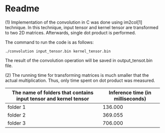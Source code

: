 # Readme

(1) Implementation of the convolution in C was done using im2col[1] technique. In this technique, input tensor and kernel tensor are transformed to two 2D matrices. Afterwards, single dot product is performed.

The command to run the code is as follows:

```./convolution input_tensor.bin kernel_tensor.bin```

The result of the convolution operation will be saved in output_tensot.bin file.

(2) The running time for transforming matrices is much smaller that the actual multiplication. Thus, only time spent on dot product was measured.

| The name of folders that contains input tensor and kernel tensor | Inference time (in milliseconds) |
|-------------------------------------------------------------------|----------------------------------|
| folder 1                                                            | 136.000                          |
| folder 2                                                            | 369.055                          |
| folder 3                                                            | 706.000                          |
